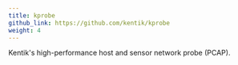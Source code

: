 ```yaml
---
title: kprobe
github_link: https://github.com/kentik/kprobe
weight: 4
---
```


Kentik's high-performance host and sensor network probe (PCAP).
